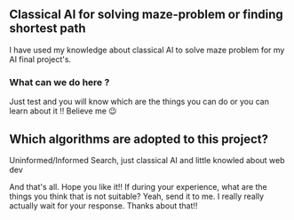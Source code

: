 ## Classical AI for solving maze-problem or finding shortest path

I have used my knowledge about classical AI to solve maze problem for my AI final project's.

### What can we do here ?

Just test and you will know which are the things you can do or you can learn about it !! Believe me 😉

## Which algorithms are adopted to this project?

Uninformed/Informed Search, just classical AI and little knowled about web dev

And that's all. Hope you like it!!
If during your experience, what are the things you think that is not suitable? Yeah, send it to me. I really really actually wait for your response. Thanks about that!!
